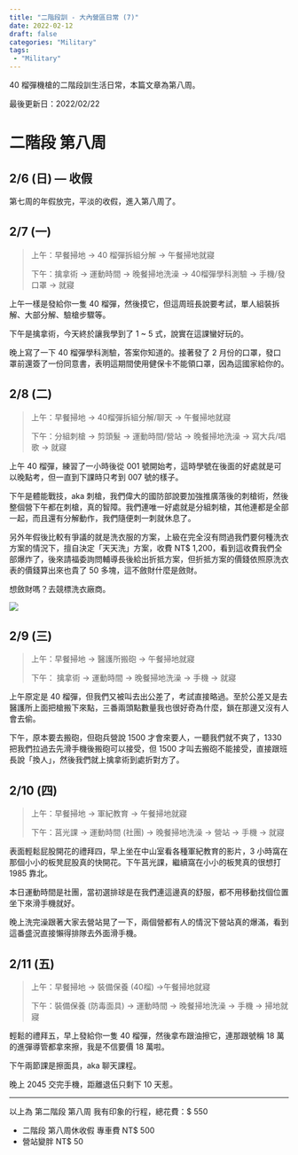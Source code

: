 ```yaml
---
title: "二階段訓 - 大內營區日常 (7)"
date: 2022-02-12
draft: false
categories: "Military"
tags: 
 - "Military"
---
```


40 榴彈機槍的二階段訓生活日常，本篇文章為第八周。

<!--more-->

最後更新日：2022/02/22

# 二階段 第八周

## 2/6 (日) — 收假

第七周的年假放完，平淡的收假，進入第八周了。

## 2/7 (一)

> 上午：早餐掃地 → 40 榴彈拆組分解 → 午餐掃地就寢
> 
> 下午：擒拿術 → 運動時間 → 晚餐掃地洗澡 → 40榴彈學科測驗 → 手機/發口罩 → 就寢

上午一樣是發給你一隻 40 榴彈，然後摸它，但這周班長說要考試，單人組裝拆解、大部分解、驗槍步驟等。

下午是擒拿術，今天終於讓我學到了 1 ~ 5 式，說實在這課蠻好玩的。

晚上寫了一下 40 榴彈學科測驗，答案你知道的。接著發了 2 月份的口罩，發口罩前還簽了一份同意書，表明這期間使用健保卡不能領口罩，因為這國家給你的。

## 2/8 (二)

> 上午：早餐掃地 → 40榴彈拆組分解/聊天 → 午餐掃地就寢
> 
> 下午：分組刺槍 → 剪頭髮 → 運動時間/營站 → 晚餐掃地洗澡 → 寫大兵/唱歌 → 就寢

上午 40 榴彈，練習了一小時後從 001 號開始考，這時學號在後面的好處就是可以晚點考，但一直到下課時只考到 007 號的樣子。

下午是體能戰技，aka 刺槍，我們偉大的國防部說要加強推廣落後的刺槍術，然後整個營下午都在刺槍，真的智障。我們連唯一好處就是分組刺槍，其他連都是全部一起，而且還有分解動作，我們隨便刺一刺就休息了。

另外年假後比較有爭議的就是洗衣服的方案，上級在完全沒有問過我們要何種洗衣方案的情況下，擅自決定「天天洗」方案，收費 NT$ 1,200，看到這收費我們全部爆炸了，後來請福委詢問輔導長後給出折抵方案，但折抵方案的價錢依照原洗衣表的價錢算出來也貴了 50 多塊，這不斂財什麼是斂財。

想斂財嗎？去競標洗衣廠商。

![](https://onedrive.live.com/embed?resid=7AE5E29699A431DD%211199&authkey=%21AL8LZssE1VhPdd0&width=750&height=692)

## 2/9 (三)

> 上午：早餐掃地 → 醫護所搬砲 → 午餐掃地就寢
> 
> 下午： 擒拿術 → 運動時間 → 晚餐掃地洗澡 → 手機 → 就寢

上午原定是 40 榴彈，但我們又被叫去出公差了，考試直接略過。至於公差又是去醫護所上面把槍搬下來點，三番兩頭點數量我也很好奇為什麼，鎖在那邊又沒有人會去偷。

下午，原本要去搬砲，但砲兵營說 1500 才會來要人，一聽我們就不爽了，1330 把我們拉過去先滑手機後搬砲可以接受，但 1500 才叫去搬砲不能接受，直接跟班長說「換人」，然後我們就上擒拿術到處折對方了。

## 2/10 (四)

> 上午：早餐掃地 → 軍紀教育 → 午餐掃地就寢
> 
> 下午：莒光課 → 運動時間 (社團) → 晚餐掃地洗澡 → 營站 → 手機 → 就寢

表面輕鬆屁股開花的禮拜四，早上坐在中山室看各種軍紀教育的影片，3 小時窩在那個小小的板凳屁股真的快開花。下午莒光課，繼續窩在小小的板凳真的很想打 1985 靠北。

本日運動時間是社團，當初選排球是在我們連這邊真的舒服，都不用移動找個位置坐下來滑手機就好。

晚上洗完澡跟著大家去營站晃了一下，兩個營都有人的情況下營站真的爆滿，看到這番盛況直接懶得排隊去外面滑手機。

## 2/11 (五)

> 上午：早餐掃地 → 裝備保養 (40榴) →午餐掃地就寢
> 
> 下午：裝備保養 (防毒面具) → 運動時間 → 晚餐掃地洗澡 → 手機 → 掃地就寢

輕鬆的禮拜五，早上發給你一隻 40 榴彈，然後拿布跟油擦它，連那跟號稱 18 萬的進彈導管都拿來擦，我是不信要價 18 萬啦。

下午兩節課是擦面具，aka 聊天課程。

晚上 2045 交完手機，距離退伍只剩下 10 天惹。

---

以上為 第二階段 第八周 我有印象的行程，總花費：$ 550

- 二階段 第八周休收假 專車費 NT$ 500
- 營站變胖 NT$ 50